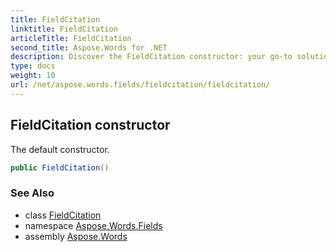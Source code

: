 ```yaml
---
title: FieldCitation
linktitle: FieldCitation
articleTitle: FieldCitation
second_title: Aspose.Words for .NET
description: Discover the FieldCitation constructor: your go-to solution for efficient citation management. Simplify your referencing process today!
type: docs
weight: 10
url: /net/aspose.words.fields/fieldcitation/fieldcitation/
---
```

## FieldCitation constructor

The default constructor.

```csharp
public FieldCitation()
```

### See Also

* class [FieldCitation](../)
* namespace [Aspose.Words.Fields](../../../aspose.words.fields/)
* assembly [Aspose.Words](../../../)
